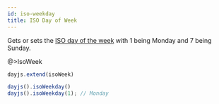 ```yaml
---
id: iso-weekday
title: ISO Day of Week 
---
```


Gets or sets the [ISO day of the week](https://en.wikipedia.org/wiki/ISO_week_date) with 1 being Monday and 7 being Sunday.

@>IsoWeek

```javascript
dayjs.extend(isoWeek)

dayjs().isoWeekday()
dayjs().isoWeekday(1); // Monday
```

